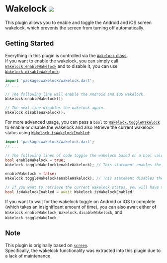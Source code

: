 # Wakelock [![](https://img.shields.io/pub/v/wakelock.svg)](https://pub.dev/packages/wakelock)

This plugin allows you to enable and toggle the Android and iOS screen wakelock, which prevents the screen from turning off automatically.

## Getting Started

Everything in this plugin is controlled via the [`Wakelock` class](https://pub.dev/documentation/wakelock/latest/wakelock/Wakelock-class.html).  
If you want to enable the wakelock, you can simply call [`Wakelock.enableWakelock`](https://pub.dev/documentation/wakelock/latest/wakelock/Wakelock/enableWakelock.html) and to disable it, you can use [`Wakelock.disableWakelock`](https://pub.dev/documentation/wakelock/latest/wakelock/Wakelock/disableWakelock.html):

```dart
import 'package:wakelock/wakelock.dart';
// ...

// The following line will enable the Android and iOS wakelock.
Wakelock.enableWakelock();

// The next line disables the wakelock again.
Wakelock.disableWakelock();
```

For more advanced usage, you can pass a `bool` to [`Wakelock.toggleWakelock`](https://pub.dev/documentation/wakelock/latest/wakelock/Wakelock/toggleWakelock.html) to enable or disable the wakelock and also retrieve the current wakelock status using [`Wakelock.isWakelockEnabled`](https://pub.dev/documentation/wakelock/latest/wakelock/Wakelock/isWakelockEnabled.html):

```dart
import 'package:wakelock/wakelock.dart';
// ...

// The following lines of code toggle the wakelock based on a bool value.
bool enableWakelock = true;
Wakelock.toggleWakelock(enableWakelock); // This statement enables the wakelock.

enableWakelock = false;
Wakelock.toggleWakelock(enableWakelock); // This statement disables the wakelock.

// If you want to retrieve the current wakelock status, you will have to be in an async scope to await the Future returned by isWakelockEnabled.
bool isWakelockEnabled = await Wakelock.isWakelockEnabled;
```

If you want to wait for the wakelock toggle on Android or iOS to complete (which takes an insignificant amount of time), you can also await either of `Wakelock.enableWakelock`, `Wakelock.disableWakelock`, and `Wakelock.toggleWakelock`.

## Note

This plugin is originally based on [`screen`](https://pub.dev/packages/screen).  
Specifically, the wakelock functionality was extracted into this plugin due to a lack of maintenance.